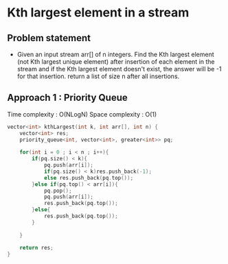 # Kth largest element in a stream

## Problem statement

- Given an input stream arr[] of n integers. Find the Kth largest element (not Kth largest unique element) after insertion of each element in the stream and if the Kth largest element doesn't exist, the answer will be -1 for that insertion.  return a list of size n after all insertions.

## Approach 1 : Priority Queue

Time complexity : O(NLogN) 
Space complexity : O(1)

```cpp
vector<int> kthLargest(int k, int arr[], int n) {
    vector<int> res;
    priority_queue<int, vector<int>, greater<int>> pq;
    
    for(int i = 0 ; i < n ; i++){
        if(pq.size() < k){
            pq.push(arr[i]);
            if(pq.size() < k)res.push_back(-1);
            else res.push_back(pq.top());
        }else if(pq.top() < arr[i]){
            pq.pop();
            pq.push(arr[i]);
            res.push_back(pq.top());
        }else{
            res.push_back(pq.top());
        }
        
    }
    
    return res;
}
```